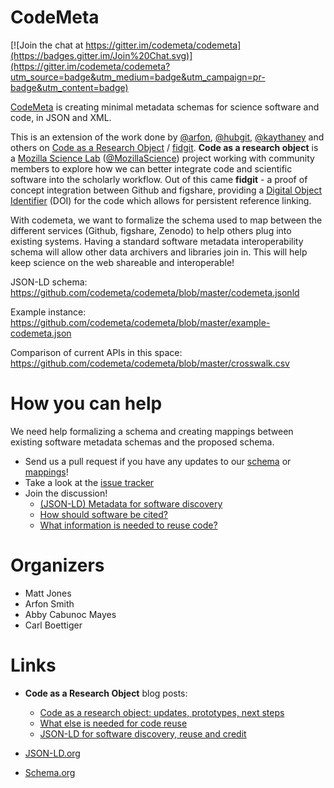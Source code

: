 CodeMeta
========
[![Join the chat at https://gitter.im/codemeta/codemeta](https://badges.gitter.im/Join%20Chat.svg)](https://gitter.im/codemeta/codemeta?utm_source=badge&utm_medium=badge&utm_campaign=pr-badge&utm_content=badge)

[CodeMeta](https://codemeta.github.io) is creating minimal metadata schemas for science software and code, in JSON and XML.

This is an extension of the work done by [@arfon](http://github.com/arfon/), [@hubgit](https://github.com/hubgit/), [@kaythaney](https://github.com/kaythaney/) and others on [Code as a Research Object](https://github.com/mozillascience/code-research-object) / [fidgit](https://github.com/mozillascience/fidgit). **Code as a research object** is a [Mozilla Science Lab](http://mozillascience.org) ([@MozillaScience](https://github.com/mozillascience/)) project working with community members to explore how we can better integrate code and scientific software into the scholarly workflow. Out of this came **fidgit** - a proof of concept integration between Github and figshare, providing a [Digital Object Identifier](http://en.wikipedia.org/wiki/Digital_object_identifier) (DOI) for the code which allows for persistent reference linking.

With codemeta, we want to formalize the schema used to map between the different services (Github, figshare, Zenodo) to help others plug into existing systems. Having a standard software metadata interoperability schema will allow other data archivers and libraries join in. This will help keep science on the web shareable and interoperable!

JSON-LD schema: https://github.com/codemeta/codemeta/blob/master/codemeta.jsonld

Example instance: https://github.com/codemeta/codemeta/blob/master/example-codemeta.json

Comparison of current APIs in this space: https://github.com/codemeta/codemeta/blob/master/crosswalk.csv


How you can help
================

We need help formalizing a schema and creating mappings between existing software metadata schemas and the proposed schema.

* Send us a pull request if you have any updates to our [schema](https://github.com/codemeta/codemeta/blob/master/codemeta.jsonld) or [mappings](https://github.com/codemeta/codemeta/blob/master/codemeta-crosswalk.md)!
* Take a look at the [issue tracker](https://github.com/codemeta/codemeta/issues)
* Join the discussion!
    * [(JSON-LD) Metadata for software discovery](https://github.com/mozillascience/code-research-object/issues/15)
    * [How should software be cited?](https://github.com/mozillascience/code-research-object/issues/12)
    * [What information is needed to reuse code?](https://github.com/mozillascience/code-research-object/issues/2)


Organizers
==========

* Matt Jones
* Arfon Smith
* Abby Cabunoc Mayes
* Carl Boettiger

Links
=====

* **Code as a Research Object** blog posts:
    * [Code as a research object: updates, prototypes, next steps](http://mozillascience.org/code-as-a-research-object-updates-prototypes-next-steps/)
    * [What else is needed for code reuse](http://mozillascience.org/what-else-is-needed-for-code-reuse/)
    * [JSON-LD for software discovery, reuse and credit](http://www.arfon.org/json-ld-for-software-discovery-reuse-and-credit)

* [JSON-LD.org](http://json-ld.org/)
* [Schema.org](http://schema.org/)
